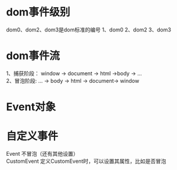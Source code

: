 # dom事件级别   
dom0、dom2、dom3是dom标准的编号 
1、dom0 
2、dom2 
3、dom3 
# dom事件流 
1、捕获阶段： window -> document -> html ->body -> ...  
2、冒泡阶段:  ... -> body -> html -> document-> window  
# Event对象 

# 自定义事件    
Event 不冒泡（还有其他设置）    
CustomEvent 定义CustomEvent时，可以设置其属性，比如是否冒泡 